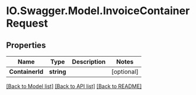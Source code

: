 # IO.Swagger.Model.InvoiceContainerRequest
## Properties

Name | Type | Description | Notes
------------ | ------------- | ------------- | -------------
**ContainerId** | **string** |  | [optional] 

[[Back to Model list]](../README.md#documentation-for-models) [[Back to API list]](../README.md#documentation-for-api-endpoints) [[Back to README]](../README.md)

